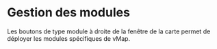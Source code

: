 # Gestion des modules


Les boutons de type module à droite de la fenêtre de la carte permet de déployer les modules spécifiques de vMap. 



